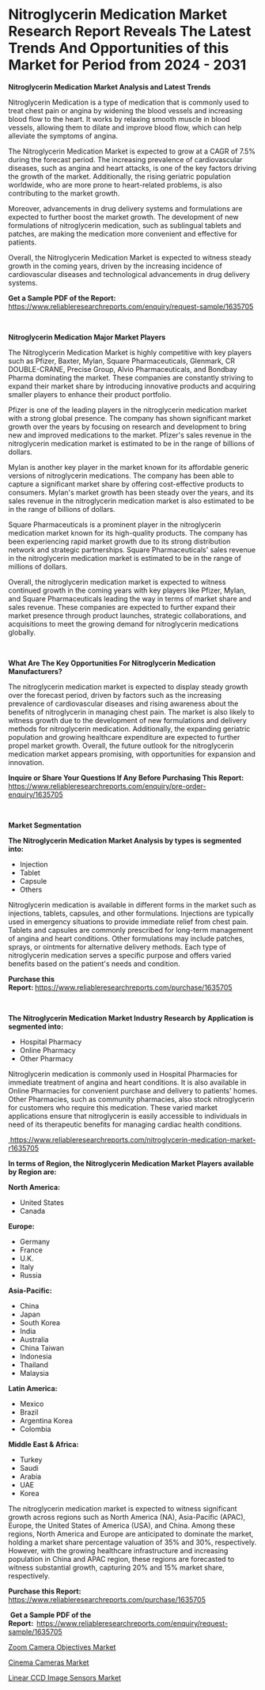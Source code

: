 <p><h1>Nitroglycerin Medication Market Research Report Reveals The Latest Trends And Opportunities of this Market for Period from 2024 - 2031</h1></p><p><strong>Nitroglycerin Medication Market Analysis and Latest Trends</strong></p>
<p><p>Nitroglycerin Medication is a type of medication that is commonly used to treat chest pain or angina by widening the blood vessels and increasing blood flow to the heart. It works by relaxing smooth muscle in blood vessels, allowing them to dilate and improve blood flow, which can help alleviate the symptoms of angina.</p><p>The Nitroglycerin Medication Market is expected to grow at a CAGR of 7.5% during the forecast period. The increasing prevalence of cardiovascular diseases, such as angina and heart attacks, is one of the key factors driving the growth of the market. Additionally, the rising geriatric population worldwide, who are more prone to heart-related problems, is also contributing to the market growth.</p><p>Moreover, advancements in drug delivery systems and formulations are expected to further boost the market growth. The development of new formulations of nitroglycerin medication, such as sublingual tablets and patches, are making the medication more convenient and effective for patients.</p><p>Overall, the Nitroglycerin Medication Market is expected to witness steady growth in the coming years, driven by the increasing incidence of cardiovascular diseases and technological advancements in drug delivery systems.</p></p>
<p><strong>Get a Sample PDF of the Report:&nbsp;</strong> <a href="https://www.reliableresearchreports.com/enquiry/request-sample/1635705">https://www.reliableresearchreports.com/enquiry/request-sample/1635705</a></p>
<p>&nbsp;</p>
<p><strong>Nitroglycerin Medication Major Market Players</strong></p>
<p><p>The Nitroglycerin Medication Market is highly competitive with key players such as Pfizer, Baxter, Mylan, Square Pharmaceuticals, Glenmark, CR DOUBLE-CRANE, Precise Group, Alvio Pharmaceuticals, and Bondbay Pharma dominating the market. These companies are constantly striving to expand their market share by introducing innovative products and acquiring smaller players to enhance their product portfolio.</p><p>Pfizer is one of the leading players in the nitroglycerin medication market with a strong global presence. The company has shown significant market growth over the years by focusing on research and development to bring new and improved medications to the market. Pfizer's sales revenue in the nitroglycerin medication market is estimated to be in the range of billions of dollars.</p><p>Mylan is another key player in the market known for its affordable generic versions of nitroglycerin medications. The company has been able to capture a significant market share by offering cost-effective products to consumers. Mylan's market growth has been steady over the years, and its sales revenue in the nitroglycerin medication market is also estimated to be in the range of billions of dollars.</p><p>Square Pharmaceuticals is a prominent player in the nitroglycerin medication market known for its high-quality products. The company has been experiencing rapid market growth due to its strong distribution network and strategic partnerships. Square Pharmaceuticals' sales revenue in the nitroglycerin medication market is estimated to be in the range of millions of dollars.</p><p>Overall, the nitroglycerin medication market is expected to witness continued growth in the coming years with key players like Pfizer, Mylan, and Square Pharmaceuticals leading the way in terms of market share and sales revenue. These companies are expected to further expand their market presence through product launches, strategic collaborations, and acquisitions to meet the growing demand for nitroglycerin medications globally.</p></p>
<p>&nbsp;</p>
<p><strong>What Are The Key Opportunities For Nitroglycerin Medication Manufacturers?</strong></p>
<p><p>The nitroglycerin medication market is expected to display steady growth over the forecast period, driven by factors such as the increasing prevalence of cardiovascular diseases and rising awareness about the benefits of nitroglycerin in managing chest pain. The market is also likely to witness growth due to the development of new formulations and delivery methods for nitroglycerin medication. Additionally, the expanding geriatric population and growing healthcare expenditure are expected to further propel market growth. Overall, the future outlook for the nitroglycerin medication market appears promising, with opportunities for expansion and innovation.</p></p>
<p><strong>Inquire or Share Your Questions If Any Before Purchasing This Report:</strong> <a href="https://www.reliableresearchreports.com/enquiry/pre-order-enquiry/1635705">https://www.reliableresearchreports.com/enquiry/pre-order-enquiry/1635705</a></p>
<p>&nbsp;</p>
<p><strong>Market Segmentation</strong></p>
<p><strong>The Nitroglycerin Medication Market Analysis by types is segmented into:</strong></p>
<p><ul><li>Injection</li><li>Tablet</li><li>Capsule</li><li>Others</li></ul></p>
<p><p>Nitroglycerin medication is available in different forms in the market such as injections, tablets, capsules, and other formulations. Injections are typically used in emergency situations to provide immediate relief from chest pain. Tablets and capsules are commonly prescribed for long-term management of angina and heart conditions. Other formulations may include patches, sprays, or ointments for alternative delivery methods. Each type of nitroglycerin medication serves a specific purpose and offers varied benefits based on the patient's needs and condition.</p></p>
<p><strong>Purchase this Report:&nbsp;</strong><a href="https://www.reliableresearchreports.com/purchase/1635705">https://www.reliableresearchreports.com/purchase/1635705</a></p>
<p>&nbsp;</p>
<p><strong>The Nitroglycerin Medication Market Industry Research by Application is segmented into:</strong></p>
<p><ul><li>Hospital Pharmacy</li><li>Online Pharmacy</li><li>Other Pharmacy</li></ul></p>
<p><p>Nitroglycerin medication is commonly used in Hospital Pharmacies for immediate treatment of angina and heart conditions. It is also available in Online Pharmacies for convenient purchase and delivery to patients' homes. Other Pharmacies, such as community pharmacies, also stock nitroglycerin for customers who require this medication. These varied market applications ensure that nitroglycerin is easily accessible to individuals in need of its therapeutic benefits for managing cardiac health conditions.</p></p>
<p><a href="https://www.reliableresearchreports.com/nitroglycerin-medication-market-r1635705">&nbsp;https://www.reliableresearchreports.com/nitroglycerin-medication-market-r1635705</a></p>
<p><strong>In terms of Region, the Nitroglycerin Medication Market Players available by Region are:</strong></p>
<p>
    <p> <strong> North America: </strong>
        <ul>
            <li>United States</li>
            <li>Canada</li>
        </ul>
        </p> 
    <p> <strong> Europe: </strong>
        <ul>
            <li>Germany</li>
            <li>France</li>
            <li>U.K.</li>
            <li>Italy</li>
            <li>Russia</li>
        </ul>
        </p> 
    <p> <strong> Asia-Pacific: </strong>
        <ul>
            <li>China</li>
            <li>Japan</li>
            <li>South Korea</li>
            <li>India</li>
            <li>Australia</li>
            <li>China Taiwan</li>
            <li>Indonesia</li>
            <li>Thailand</li>
            <li>Malaysia</li>
        </ul>
        </p> 
    <p> <strong> Latin America: </strong>
        <ul>
            <li>Mexico</li>
            <li>Brazil</li>
            <li>Argentina Korea</li>
            <li>Colombia</li>
        </ul>
        </p> 
    <p> <strong> Middle East & Africa: </strong>
        <ul>
            <li>Turkey</li>
            <li>Saudi</li>
            <li>Arabia</li>
            <li>UAE</li>
            <li>Korea</li>
        </ul>
    </p>
    </p>
<p><p>The nitroglycerin medication market is expected to witness significant growth across regions such as North America (NA), Asia-Pacific (APAC), Europe, the United States of America (USA), and China. Among these regions, North America and Europe are anticipated to dominate the market, holding a market share percentage valuation of 35% and 30%, respectively. However, with the growing healthcare infrastructure and increasing population in China and APAC region, these regions are forecasted to witness substantial growth, capturing 20% and 15% market share, respectively.</p></p>
<p><strong>Purchase this Report: </strong><a href="https://www.reliableresearchreports.com/purchase/1635705">https://www.reliableresearchreports.com/purchase/1635705</a></p>
<p>&nbsp;<strong>Get a Sample PDF of the Report:&nbsp;&nbsp;</strong><a href="https://www.reliableresearchreports.com/enquiry/request-sample/1635705">https://www.reliableresearchreports.com/enquiry/request-sample/1635705</a></p>
<p><strong></strong></p>
<p><p><a href="https://www.linkedin.com/pulse/zoom-camera-objectives-market-size-evaluating-its-amesc">Zoom Camera Objectives Market</a></p><p><a href="https://www.linkedin.com/pulse/cinema-cameras-market-research-report-forecasted-period-from-rt2mc">Cinema Cameras Market</a></p><p><a href="https://www.linkedin.com/pulse/linear-ccd-image-sensors-market-size-global-industry-overview-cen4c">Linear CCD Image Sensors Market</a></p></p>
